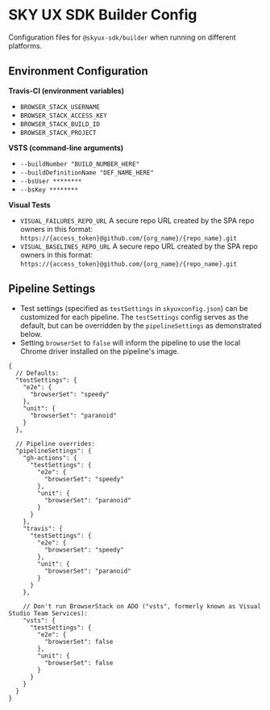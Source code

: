 # SKY UX SDK Builder Config

Configuration files for `@skyux-sdk/builder` when running on different platforms.

## Environment Configuration

**Travis-CI (environment variables)**

- `BROWSER_STACK_USERNAME`
- `BROWSER_STACK_ACCESS_KEY`
- `BROWSER_STACK_BUILD_ID`
- `BROWSER_STACK_PROJECT`

**VSTS (command-line arguments)**
- `--buildNumber "BUILD_NUMBER_HERE"`
- `--buildDefinitionName "DEF_NAME_HERE"`
- `--bsUser ********`
- `--bsKey ********`

**Visual Tests**

- `VISUAL_FAILURES_REPO_URL` A secure repo URL created by the SPA repo owners in this format: `https://{access_token}@github.com/{org_name}/{repo_name}.git`
- `VISUAL_BASELINES_REPO_URL` A secure repo URL created by the SPA repo owners in this format: `https://{access_token}@github.com/{org_name}/{repo_name}.git`

## Pipeline Settings

- Test settings (specified as `testSettings` in `skyuxconfig.json`) can be customized for each pipeline. The `testSettings` config serves as the default, but can be overridden by the `pipelineSettings` as demonstrated below.
- Setting `browserSet` to `false` will inform the pipeline to use the local Chrome driver installed on the pipeline's image.
```
{
  // Defaults:
  "testSettings": {
    "e2e": {
      "browserSet": "speedy"
    },
    "unit": {
      "browserSet": "paranoid"
    }
  },

  // Pipeline overrides:
  "pipelineSettings": {
    "gh-actions": {
      "testSettings": {
        "e2e": {
          "browserSet": "speedy"
        },
        "unit": {
          "browserSet": "paranoid"
        }
      }
    },
    "travis": {
      "testSettings": {
        "e2e": {
          "browserSet": "speedy"
        },
        "unit": {
          "browserSet": "paranoid"
        }
      }
    },

    // Don't run BrowserStack on ADO ("vsts", formerly known as Visual Studio Team Services):
    "vsts": {
      "testSettings": {
        "e2e": {
          "browserSet": false
        },
        "unit": {
          "browserSet": false
        }
      }
    }
  }
}
```